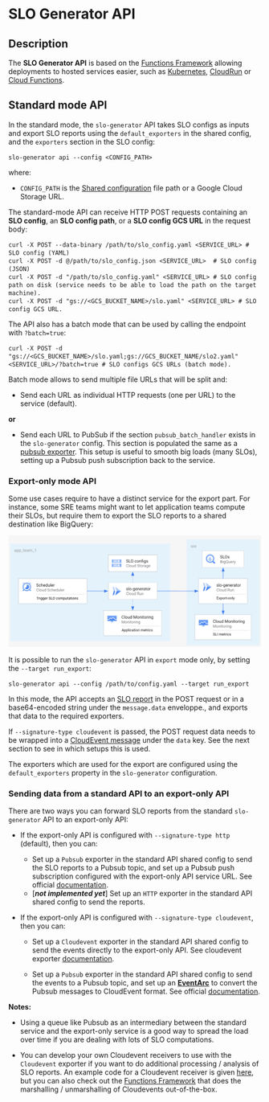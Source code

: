# SLO Generator API

## Description

The **SLO Generator API** is based on the [Functions Framework](https://cloud.google.com/functions/docs/functions-framework) 
allowing deployments to hosted services easier, such as 
[Kubernetes](./../../../deploy/kubernetes.md), [CloudRun](./../deploy/cloudrun.md) 
or [Cloud Functions](./../deploy/cloudfunctions.md).

## Standard mode API

In the standard mode, the `slo-generator` API takes SLO configs as inputs and 
export SLO reports using the `default_exporters` in the shared config, and the 
`exporters` section in the SLO config:

```
slo-generator api --config <CONFIG_PATH>
```
where:
  * `CONFIG_PATH` is the [Shared configuration](../../README.md#shared-configuration) file path or a Google Cloud Storage URL.


The standard-mode API can receive HTTP POST requests containing an 
**SLO config**, an **SLO config path**, or a **SLO config GCS URL** in the 
request body:
```
curl -X POST --data-binary /path/to/slo_config.yaml <SERVICE_URL> # SLO config (YAML)
curl -X POST -d @/path/to/slo_config.json <SERVICE_URL>  # SLO config (JSON)
curl -X POST -d "/path/to/slo_config.yaml" <SERVICE_URL> # SLO config path on disk (service needs to be able to load the path on the target machine).
curl -X POST -d "gs://<GCS_BUCKET_NAME>/slo.yaml" <SERVICE_URL> # SLO config GCS URL.
```

The API also has a batch mode that can be used by calling the endpoint with `?batch=true`:

```
curl -X POST -d "gs://<GCS_BUCKET_NAME>/slo.yaml;gs://GCS_BUCKET_NAME/slo2.yaml" <SERVICE_URL>/?batch=true # SLO configs GCS URLs (batch mode).
```
Batch mode allows to send multiple file URLs that will be split and:

* Send each URL as individual HTTP requests (one per URL) to the service (default).

**or**

* Send each URL to PubSub if the section `pubsub_batch_handler` exists in the 
`slo-generator` config. This section is populated the same as a [pubsub exporter](../providers/pubsub.md).
This setup is useful to smooth big loads (many SLOs), setting up a Pubsub push 
subscription back to the service.


### Export-only mode API

Some use cases require to have a distinct service for the export part. 
For instance, some SRE teams might want to let application teams compute their 
SLOs, but require them to export the SLO reports to a shared destination like 
BigQuery:

![arch](../images/export_service_split.png)

It is possible to run the `slo-generator` API in `export` mode only, by setting 
the `--target run_export`:

```
slo-generator api --config /path/to/config.yaml --target run_export
```

In this mode, the API accepts an 
[SLO report](../../tests/unit/fixtures/slo_report_v2.json) in the POST request 
or in a base64-encoded string under the `message.data` enveloppe., and exports that 
data to the required exporters.

If `--signature-type cloudevent` is passed, the POST request data needs to be 
wrapped into a [CloudEvent message](https://github.com/cloudevents/spec/blob/v1.0.1/spec.md#example) 
under the `data` key. See the next section to see in which setups this is used.

The exporters which are used for the export are configured using the 
`default_exporters` property in the `slo-generator` configuration.

### Sending data from a standard API to an export-only API

There are two ways you can forward SLO reports from the standard `slo-generator` 
API to an export-only API:

* If the export-only API is configured with `--signature-type http` (default), 
then you can:

  * Set up a `Pubsub` exporter in the standard API shared config to send the 
  SLO reports to a Pubsub topic, and set up a Pubsub push subscription 
  configured with the export-only API service URL. See official [documentation](https://cloud.google.com/run/docs/triggering/pubsub-push).
  * [***not implemented yet***] Set up an `HTTP` exporter in the standard API shared 
  config to send the reports.

* If the export-only API is configured with `--signature-type cloudevent`, then 
you can:

  * Set up a `Cloudevent` exporter in the standard API shared config to send the 
  events directly to the export-only API. See cloudevent exporter [documentation](../providers/cloudevent.md#exporter).

  * Set up a `Pubsub` exporter in the standard API shared config to send the 
  events to a Pubsub topic, and set up an [**EventArc**](https://cloud.google.com/eventarc/) 
  to convert the Pubsub messages to CloudEvent format. See official [documentation](https://cloud.google.com/eventarc/docs/creating-triggers).

**Notes:**

* Using a queue like Pubsub as an intermediary between the standard service and 
the export-only service is a good way to spread the load over time if you are 
dealing with lots of SLO computations.

* You can develop your own Cloudevent receivers to use with the `Cloudevent` 
exporter if you want to do additional processing / analysis of SLO reports. 
An example code for a Cloudevent receiver is given [here](https://cloud.google.com/eventarc/docs/run/event-receivers), 
but you can also check out the [Functions Framework](https://cloud.google.com/functions/docs/functions-framework) 
that does the marshalling / unmarshalling of Cloudevents out-of-the-box.
